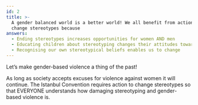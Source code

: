 ```yaml
---
id: 2
title: >-
  A gender balanced world is a better world! We all benefit from action to
  change stereotypes because
answers:
  - Ending stereotypes increases opportunities for women AND men
  - Educating children about stereotyping changes their attitudes towards violence
  - Recognising our own stereotypical beliefs enables us to change
---
```

Let’s make gender-based violence a thing of the past!

As long as society accepts excuses for violence against women it will continue.
The Istanbul Convention requires action to change stereotypes so that EVERYONE
understands how damaging stereotyping and gender-based violence is.
